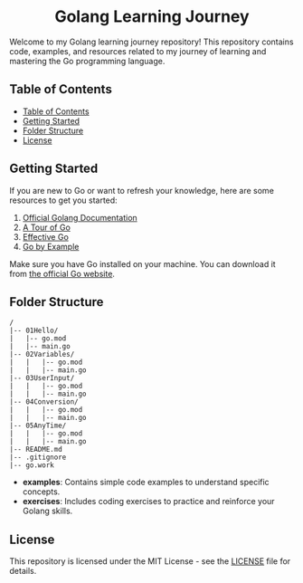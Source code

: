 <h1 align="center">Golang Learning Journey</h1>

Welcome to my Golang learning journey repository! This repository contains code, examples, and resources related to my journey of learning and mastering the Go programming language.

## Table of Contents

- [Table of Contents](#table-of-contents)
- [Getting Started](#getting-started)
- [Folder Structure](#folder-structure)
- [License](#license)

## Getting Started

If you are new to Go or want to refresh your knowledge, here are some resources to get you started:

1. [Official Golang Documentation](https://golang.org/doc/)
2. [A Tour of Go](https://tour.golang.org/welcome/1)
3. [Effective Go](https://golang.org/doc/effective_go.html)
4. [Go by Example](https://gobyexample.com/)

Make sure you have Go installed on your machine. You can download it from [the official Go website](https://golang.org/dl/).

## Folder Structure

```plaintext
/
|-- 01Hello/
|   |-- go.mod
|   |-- main.go
|-- 02Variables/
|   |   |-- go.mod
|   |   |-- main.go
|-- 03UserInput/
|   |   |-- go.mod
|   |   |-- main.go
|-- 04Conversion/
|   |   |-- go.mod
|   |   |-- main.go
|-- 05AnyTime/
|   |   |-- go.mod
|   |   |-- main.go
|-- README.md
|-- .gitignore
|-- go.work
```

- **examples**: Contains simple code examples to understand specific concepts.
- **exercises**: Includes coding exercises to practice and reinforce your Golang skills.

## License

This repository is licensed under the MIT License - see the [LICENSE](LICENSE) file for details.